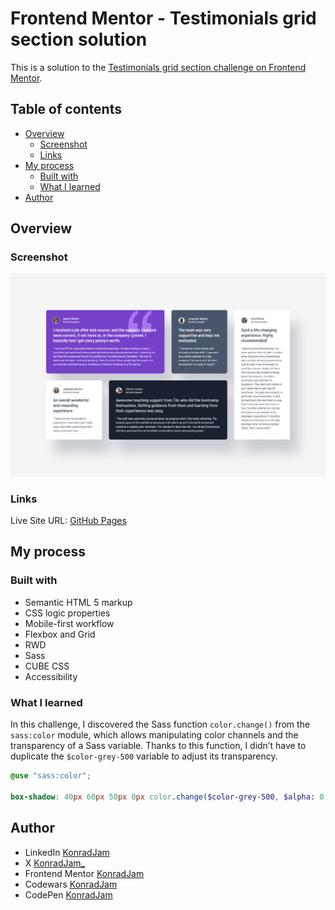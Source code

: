 # Frontend Mentor - Testimonials grid section solution

This is a solution to the [Testimonials grid section challenge on Frontend Mentor](https://www.frontendmentor.io/challenges/testimonials-grid-section-Nnw6J7Un7).

## Table of contents 

- [Overview](#overview)
    - [Screenshot](#screenshot)
    - [Links](#links)
- [My process](#my-process)
    - [Built with](#built-with)
    - [What I learned](#what-i-learned)
- [Author](#author)

## Overview

### Screenshot

![](./preview.png)

### Links

Live Site URL: [GitHub Pages]()

## My process

### Built with

- Semantic HTML 5 markup
- CSS logic properties
- Mobile-first workflow
- Flexbox and Grid
- RWD
- Sass
- CUBE CSS
- Accessibility

### What I learned

In this challenge, I discovered the Sass function `color.change()` from the `sass:color` module, which allows manipulating color channels and the transparency of a Sass variable. Thanks to this function, I didn’t have to duplicate the `$color-grey-500` variable to adjust its transparency.

```scss
@use "sass:color";

box-shadow: 40px 60px 50px 0px color.change($color-grey-500, $alpha: 0.25);
```

## Author

- LinkedIn [KonradJam](www.linkedin.com/in/konradjam)
- X [KonradJam_](https://x.com/KonradJam_)
- Frontend Mentor [KonradJam](https://www.frontendmentor.io/profile/KonradJam)
- Codewars [KonradJam](https://www.codewars.com/users/KonradJam)
- CodePen [KonradJam](https://codepen.io/konradjam)